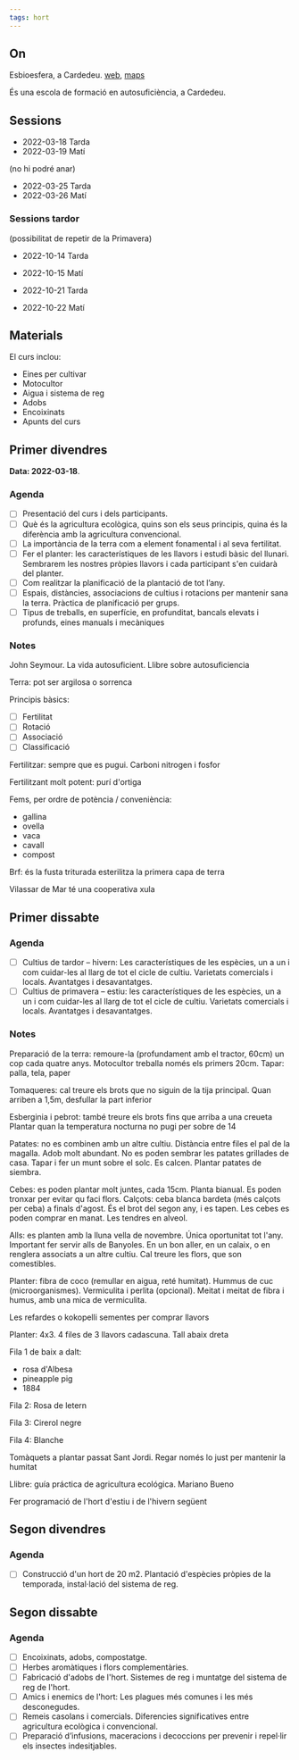 ```yaml
---
tags: hort
---
```


## On
Esbioesfera, a Cardedeu. [web](http://www.esbioesfera.cat/), [maps](https://goo.gl/maps/wHEEaHVEzRuCYTDK8)

És una escola de formació en autosuficiència, a Cardedeu.

## Sessions

- 2022-03-18 Tarda
- 2022-03-19 Matí

(no hi podré anar)
- 2022-03-25 Tarda
- 2022-03-26 Matí

### Sessions tardor
(possibilitat de repetir de la Primavera)
- 2022-10-14 Tarda
- 2022-10-15 Matí

- 2022-10-21 Tarda
- 2022-10-22 Matí

## Materials
El curs inclou:
- Eines per cultivar
- Motocultor
- Aigua i sistema de reg
- Adobs
- Encoixinats
- Apunts del curs

## Primer divendres
__Data: 2022-03-18__.
### Agenda
- [ ] Presentació del curs i dels participants.
- [ ] Què és la agricultura ecològica, quins son els seus principis, quina és la diferència amb la agricultura convencional.
- [ ] La importància de la terra com a element fonamental i al seva fertilitat.
- [ ] Fer el planter: les característiques de les llavors i estudi bàsic del llunari. Sembrarem les nostres pròpies llavors i cada participant s'en cuidarà del planter.
- [ ] Com realitzar la planificació de la plantació de tot l’any.
- [ ] Espais, distàncies, associacions de cultius i rotacions per mantenir sana la terra. Pràctica de planificació per grups.
- [ ] Tipus de treballs, en superfície, en profunditat, bancals elevats i profunds, eines manuals i mecàniques

### Notes
John Seymour. La vida autosuficient. Llibre sobre autosuficiencia

Terra: pot ser argilosa o sorrenca

Principis bàsics:
- [ ] Fertilitat
- [ ] Rotació
- [ ] Associació
- [ ] Classificació

Fertilitzar: sempre que es pugui. Carboni nitrogen i fosfor

Fertilitzant molt potent: purí d'ortiga

Fems, per ordre de potència / conveniència:
- gallina
- ovella
- vaca
- cavall
- compost

Brf: és la fusta triturada esterilitza la primera capa de terra

Vilassar de Mar té una cooperativa xula

## Primer dissabte
### Agenda
- [ ] Cultius de tardor – hivern: Les característiques de les espècies, un a un i com cuidar-les al llarg de tot el cicle de cultiu. Varietats comercials i locals. Avantatges i desavantatges.
- [ ] Cultius de primavera – estiu: les característiques de les espècies, un a un i com cuidar-les al llarg de tot el cicle de cultiu. Varietats comercials i locals. Avantatges i desavantatges.
### Notes
Preparació de la terra: remoure-la (profundament amb el tractor, 60cm) un cop cada quatre anys. Motocultor treballa només els primers 20cm.
Tapar: palla, tela, paper

Tomaqueres: cal treure els brots que no siguin de la tija principal. Quan arriben a 1,5m, desfullar la part inferior

Esberginia i pebrot: també treure els brots fins que arriba a una creueta
Plantar quan la temperatura nocturna no pugi per sobre de 14

Patates: no es combinen amb un altre cultiu. Distància entre files el pal de la magalla. Adob molt abundant. No es poden sembrar les patates grillades de casa. Tapar i fer un munt sobre el solc. Es calcen. Plantar patates de siembra. 

Cebes: es poden plantar molt juntes, cada 15cm. Planta bianual. Es poden tronxar per evitar qu faci flors. 
Calçots: ceba blanca bardeta (més calçots per ceba) a finals d'agost. És el brot del segon any, i es tapen.
Les cebes es poden comprar en manat. Les tendres en alveol.

Alls: es planten amb la lluna vella de novembre. Única oportunitat tot l'any. Important fer servir alls de Banyoles. En un bon aller, en un calaix, o en renglera associats a un altre cultiu. Cal treure les flors, que son comestibles.

Planter: fibra de coco (remullar en aigua, reté humitat). Hummus de cuc (microorganismes). Vermiculita i perlita (opcional). Meitat i meitat de fibra i humus, amb una mica de vermiculita.

Les refardes o kokopelli sementes per comprar llavors

Planter:
4x3. 4 files de 3 llavors cadascuna. Tall abaix dreta

Fila 1 de baix a dalt:
- rosa d'Albesa 
- pineapple pig
- 1884

Fila 2:
Rosa de letern

Fila 3:
Cirerol negre

Fila 4:
Blanche

Tomàquets a plantar passat Sant Jordi. Regar només lo just per mantenir la humitat

Llibre: guía práctica de agricultura ecológica. Mariano Bueno

Fer programació de l'hort d'estiu i de l'hivern següent

## Segon divendres
### Agenda
- [ ] Construcció d'un hort de 20 m2. Plantació d'espècies pròpies de la temporada, instal·lació del sistema de reg.

## Segon dissabte
### Agenda

- [ ] Encoixinats, adobs, compostatge.
- [ ] Herbes aromàtiques i flors complementàries.
- [ ] Fabricació d'adobs de l'hort. Sistemes de reg i muntatge del sistema de reg de l'hort.
- [ ] Amics i enemics de l'hort: Les plagues més comunes i les més desconegudes.
- [ ] Remeis casolans i comercials. Diferencies significatives entre agricultura ecològica i convencional.
- [ ] Preparació d’infusions, maceracions i decoccions per prevenir i repel·lir els insectes indesitjables.
